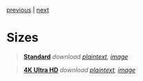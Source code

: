 [previous](x) | [next](x)  

# Sizes  
> [**Standard**](x)
> *download [plaintext](x), [image](x)*  

> [**4K Ultra HD**](x)
> *download [plaintext](x), [image](x)*  
